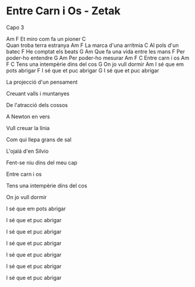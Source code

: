 Entre Carn i Os - Zetak
====

Capo 3

Am                      F
Et miro com fa un pioner
   C                   
Quan troba terra estranya
Am                      F
La marca d'una arrítmia
            C
Al pols d'un batec
            F
He comptat els beats
   G                   Am
Que fa una vida entre les mans
            F
Per poder-ho entendre
   G            Am
Per poder-ho mesurar
Am    F    C
Entre carn i os
Am          F              C
Tens una intempèrie dins del cos
        G
On jo vull dormir
  Am
I sé que em pots abrigar
                    F
I sé que et puc abrigar
                    G
I sé que et puc abrigar

La projecció d'un pensament

Creuant valls i muntanyes

De l'atracció dels cossos

A Newton en vers

Vull creuar la línia

Com qui llepa grans de sal

L'ojalá d'en Silvio

Fent-se niu dins del meu cap

Entre carn i os

Tens una intempèrie dins del cos

On jo vull dormir

I sé que em pots abrigar

I sé que et puc abrigar

I sé que et puc abrigar

I sé que et puc abrigar

I sé que et puc abrigar

I sé que et puc abrigar

I sé que et puc abrigar
